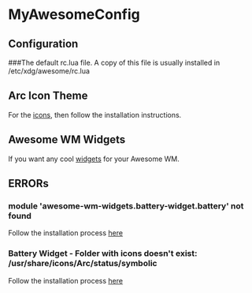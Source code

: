 # MyAwesomeConfig

## Configuration
###The default rc.lua file.
A copy of this file is usually installed in /etc/xdg/awesome/rc.lua

## Arc Icon Theme
For the [icons](https://github.com/horst3180/arc-icon-theme), then follow the installation instructions.

## Awesome WM Widgets
If you want any cool [widgets](https://github.com/streetturtle/awesome-wm-widgets) for your Awesome WM.

## ERRORs
### module 'awesome-wm-widgets.battery-widget.battery' not found
Follow the installation process [here](https://github.com/streetturtle/awesome-wm-widgets#installation)
### Battery Widget - Folder with icons doesn't exist: /usr/share/icons/Arc/status/symbolic
Follow the installation process [here](https://github.com/horst3180/arc-icon-theme#installation)

